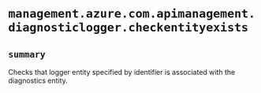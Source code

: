 # `management.azure.com.apimanagement.diagnosticlogger.checkentityexists`

## `summary`
Checks that logger entity specified by identifier is associated with the diagnostics entity.


